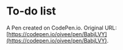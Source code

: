 # To-do list

A Pen created on CodePen.io. Original URL: [https://codepen.io/oivee/pen/BabjLVY](https://codepen.io/oivee/pen/BabjLVY).

